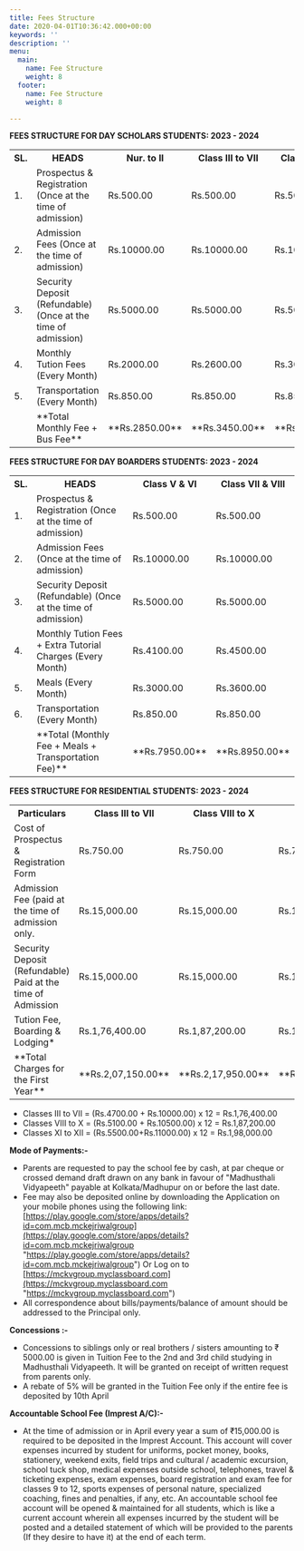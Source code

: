 ```yaml
---
title: Fees Structure
date: 2020-04-01T10:36:42.000+00:00
keywords: ''
description: ''
menu:
  main:
    name: Fee Structure
    weight: 8
  footer:
    name: Fee Structure
    weight: 8

---
```

**FEES STRUCTURE FOR DAY SCHOLARS STUDENTS: 2023 - 2024**

<table class="fees-table"> <tr> <th>SL.</th> <th>HEADS</th> <th>Nur. to II</th> <th>Class III to VII</th> <th>Class VIII to X</th> <th>Class XI to XII</th> </tr> <tr> <td>1.</td> <td>Prospectus & Registration (Once at the time of admission)</td> <td>Rs.500.00</td> <td>Rs.500.00</td> <td>Rs.500.00</td> <td>Rs.500.00</td> </tr> <tr> <td>2.</td> <td>Admission Fees (Once at the time of admission)</td> <td>Rs.10000.00</td>

<td>Rs.10000.00</td>

<td>Rs.10000.00</td>

<td>Rs.10000.00</td> </tr>

<tr>

<td>3.</td> <td>Security Deposit (Refundable) (Once at the time of admission)</td>

<td>Rs.5000.00</td><td>Rs.5000.00</td>

<td>Rs.5000.00</td>

<td>Rs.5000.00</td> </tr> <tr> <td>4.</td> <td>Monthly Tution Fees (Every Month)</td>

<td>Rs.2000.00</td>

<td>Rs.2600.00</td>

<td>Rs.3000.00</td>

<td>Rs.3500.00</td> </tr> <tr> <td>5.</td> <td>Transportation (Every Month)</td>

<td>Rs.850.00</td>

<td>Rs.850.00</td>

<td>Rs.850.00</td>

<td>Rs.850.00</td> </tr> <tr> <td></td> <td>**Total Monthly Fee + Bus Fee**</td>

<td>**Rs.2850.00**</td>

<td>**Rs.3450.00**</td>

<td>**Rs.3850.00**</td>

<td>**Rs.4350.00**</td> </tr> </table>

**FEES STRUCTURE FOR DAY BOARDERS STUDENTS: 2023 - 2024**

<table class="fees-table"> <tr> <th>SL.</th> <th>HEADS</th> <th>Class V & VI</th> <th>Class VII & VIII</th> </tr> <tr> <td>1.</td> <td>Prospectus & Registration (Once at the time of admission)</td> <td>Rs.500.00</td> <td>Rs.500.00</td> </tr> <tr> <td>2.</td> <td>Admission Fees (Once at the time of admission)</td> 

<td>Rs.10000.00</td>

<td>Rs.10000.00</td> </tr>

<tr>

<td>3.</td> <td>Security Deposit (Refundable) (Once at the time of admission)</td>

<td>Rs.5000.00</td>

<td>Rs.5000.00</td> </tr> <tr> <td>4.</td> <td>Monthly Tution Fees + Extra Tutorial Charges (Every Month)</td>

<td>Rs.4100.00</td>

<td>Rs.4500.00</td> </tr>

<tr> <td>5.</td> <td>Meals (Every Month)</td>

<td>Rs.3000.00</td>

<td>Rs.3600.00</td> </tr> 

 <tr> <td>6.</td> <td>Transportation (Every Month)</td>

<td>Rs.850.00</td>

<td>Rs.850.00</td> </tr> <tr> <td></td> <td>**Total (Monthly Fee + Meals + Transportation Fee)**</td>

<td>**Rs.7950.00**</td>

<td>**Rs.8950.00**</td> </tr> </table>

**FEES STRUCTURE FOR RESIDENTIAL STUDENTS: 2023 - 2024**

<table class="fees-table"> <tr> <th>Particulars</th> <th>Class III to VII</th> <th>Class VIII to X</th> <th>Class XI & XII</th> </tr> <tr> <td>Cost of Prospectus & Registration Form</td> <td>Rs.750.00</td> <td>Rs.750.00</td> <td>Rs.750.00</td> </tr> <tr> <td>Admission Fee (paid at the time of admission only.</td><td>Rs.15,000.00</td> <td>Rs.15,000.00</td> <td>Rs.15,000.00</td> </tr> <tr> <td>Security Deposit (Refundable) Paid at the time of Admission</td><td>Rs.15,000.00</td> <td>Rs.15,000.00</td> <td>Rs.15,000.00</td> </tr> <tr> <td>Tution Fee, Boarding & Lodging*</td>

<td>Rs.1,76,400.00</td>

<td>Rs.1,87,200.00</td>

<td>Rs.1,98,000.00</td

</tr>

<tr>

<td>**Total Charges for the First Year**</td>

<td>**Rs.2,07,150.00**</td>

<td>**Rs.2,17,950.00**</td>

<td>**Rs.2,28,750.00**</td>

</tr>

</table>

* Classes III to VII = (Rs.4700.00 + Rs.10000.00) x 12  = Rs.1,76,400.00
* Classes VIII to X = (Rs.5100.00 + Rs.10500.00) x 12  = Rs.1,87,200.00
* Classes XI to XII = (Rs.5500.00+Rs.11000.00) x 12  = Rs.1,98,000.00

**Mode of Payments:-**

* Parents are requested to pay the school fee by cash, at par cheque or crossed demand draft drawn on any bank in favour of "Madhusthali Vidyapeeth" payable at Kolkata/Madhupur on or before the last date.
* Fee may also be deposited online by downloading the Application on your mobile phones using the following link: [https://play.google.com/store/apps/details?id=com.mcb.mckejriwalgroup](https://play.google.com/store/apps/details?id=com.mcb.mckejriwalgroup "https://play.google.com/store/apps/details?id=com.mcb.mckejriwalgroup") Or Log on to [https://mckvgroup.myclassboard.com](https://mckvgroup.myclassboard.com "https://mckvgroup.myclassboard.com")
* All correspondence about bills/payments/balance of amount should be addressed to the Principal only.

**Concessions :-**

* Concessions to siblings only or real brothers / sisters amounting to ₹ 5000.00 is given in Tuition Fee to the 2nd and 3rd child studying in Madhusthali Vidyapeeth. It will be granted on receipt of written request from parents only.
* A rebate of 5% will be granted in the Tuition Fee only if the entire fee is deposited by 10th April

**Accountable School Fee (Imprest A/C):-**

* At the time of admission or in April every year a sum of ₹15,000.00 is required to be deposited in the Imprest Account. This account will cover expenses incurred by student for uniforms, pocket money, books, stationery, weekend exits, field trips and cultural / academic excursion, school tuck shop, medical expenses outside school, telephones, travel & ticketing expenses, exam expenses, board registration and exam fee for classes 9 to 12, sports expenses of personal nature, specialized coaching, fines and penalties, if any, etc. An accountable school fee account will be opened & maintained for all students, which is like a current account wherein all expenses incurred by the student will be posted and a detailed statement of which will be provided to the parents (If they desire to have it) at the end of each term.